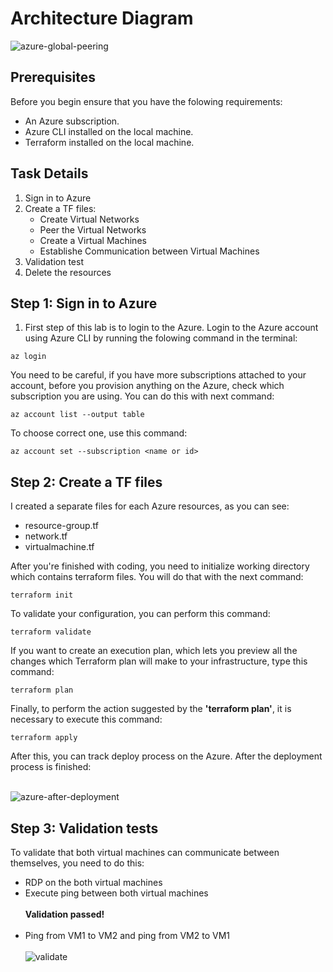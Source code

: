 # Architecture Diagram
![azure-global-peering](https://github.com/alentoholj/Terraform-Azure/assets/82238804/0c916541-8143-4985-b344-1d45c3c6019c)

## Prerequisites
Before you begin ensure that you have the folowing requirements:

- An Azure subscription.
- Azure CLI installed on the local machine.
- Terraform installed on the local machine.

## Task Details

1. Sign in to Azure
2. Create a TF files:
    - Create Virtual Networks
    - Peer the Virtual Networks
    - Create a Virtual Machines
    - Establishe Communication between Virtual Machines
3. Validation test
4. Delete the resources

## Step 1: Sign in to Azure

1. First step of this lab is to login to the Azure. Login to the Azure account using Azure CLI by running the folowing command in the terminal:

```
az login
```
You need to be careful, if you have more subscriptions attached to your account, before you provision anything on the Azure, check which subscription you are using. You can do this with next command:

```
az account list --output table
```

To choose correct one, use this command:

```
az account set --subscription <name or id>
```

## Step 2: Create a TF files

I created a separate files for each Azure resources, as you can see:
- resource-group.tf
- network.tf
- virtualmachine.tf

After you're finished with coding, you need to initialize working directory which contains terraform files. You will do that with the next command:

```
terraform init
```

To validate your configuration, you can perform this command:
```
terraform validate
```

If you want to create an execution plan, which lets you preview all the changes which Terraform plan will make to your infrastructure, type this command:

```
terraform plan
```

Finally, to perform the action suggested by the **'terraform plan'**, it is necessary to execute this command:
```
terraform apply
```
After this, you can track deploy process on the Azure. After the deployment process is finished:
<br></br>

![azure-after-deployment](https://github.com/alentoholj/Terraform-Azure/assets/82238804/6efe4167-4a23-49b9-8889-5d2187c92cf7)

## Step 3: Validation tests

To validate that both virtual machines can communicate between themselves, you need to do this:
- RDP on the both virtual machines
- Execute ping between both virtual machines
<br></br>
**Validation passed!**
<br></br>
- Ping from VM1 to VM2 and ping from VM2 to VM1
<br></br>
![validate](https://github.com/alentoholj/Terraform-Azure/assets/82238804/70dc2006-fd92-419d-8d91-57ff158b7377)
